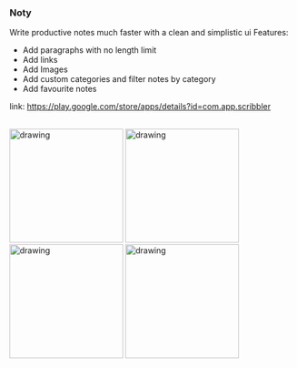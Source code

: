 ### Noty

Write productive notes much faster with a clean and simplistic ui
Features:
* Add paragraphs with no length limit
* Add links
* Add Images
* Add custom categories and filter notes by category
* Add favourite notes

link: https://play.google.com/store/apps/details?id=com.app.scribbler

</br>

<img src="https://user-images.githubusercontent.com/52638680/182885142-13165876-c6be-468f-823a-10d010bd6f7b.png" alt="drawing" style="width:200px;display:inline-block"/>
<img src="https://user-images.githubusercontent.com/52638680/182885114-c773019b-0d0c-41af-b367-ee6b432e38b5.png" alt="drawing" style="width:200px;"/>
<img src="https://user-images.githubusercontent.com/52638680/182885125-4d822043-fcba-4f95-9d6c-c13745722c57.png" alt="drawing" style="width:200px;"/>
<img src="https://user-images.githubusercontent.com/52638680/182885125-4d822043-fcba-4f95-9d6c-c13745722c57.png" alt="drawing" style="width:200px;"/>


